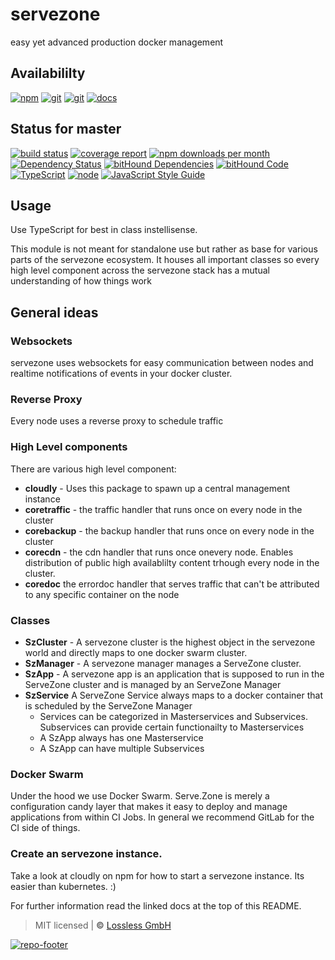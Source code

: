 # servezone
easy yet advanced production docker management

## Availabililty
[![npm](https://servezone.gitlab.io/assets/repo-button-npm.svg)](https://www.npmjs.com/package/servezone)
[![git](https://servezone.gitlab.io/assets/repo-button-git.svg)](https://GitLab.com/servezone/servezone)
[![git](https://servezone.gitlab.io/assets/repo-button-mirror.svg)](https://github.com/servezone/servezone)
[![docs](https://servezone.gitlab.io/assets/repo-button-docs.svg)](https://servezone.gitlab.io/servezone/)

## Status for master
[![build status](https://GitLab.com/servezone/servezone/badges/master/build.svg)](https://GitLab.com/servezone/servezone/commits/master)
[![coverage report](https://GitLab.com/servezone/servezone/badges/master/coverage.svg)](https://GitLab.com/servezone/servezone/commits/master)
[![npm downloads per month](https://img.shields.io/npm/dm/servezone.svg)](https://www.npmjs.com/package/servezone)
[![Dependency Status](https://david-dm.org/servezone/servezone.svg)](https://david-dm.org/servezone/servezone)
[![bitHound Dependencies](https://www.bithound.io/github/servezone/servezone/badges/dependencies.svg)](https://www.bithound.io/github/servezone/servezone/master/dependencies/npm)
[![bitHound Code](https://www.bithound.io/github/servezone/servezone/badges/code.svg)](https://www.bithound.io/github/servezone/servezone)
[![TypeScript](https://img.shields.io/badge/TypeScript-2.x-blue.svg)](https://nodejs.org/dist/latest-v6.x/docs/api/)
[![node](https://img.shields.io/badge/node->=%206.x.x-blue.svg)](https://nodejs.org/dist/latest-v6.x/docs/api/)
[![JavaScript Style Guide](https://img.shields.io/badge/code%20style-standard-brightgreen.svg)](http://standardjs.com/)

## Usage
Use TypeScript for best in class instellisense.

This module is not meant for standalone use but rather as base for various parts of the servezone ecosystem. It houses all important classes so every high level component across the servezone stack has a mutual understanding of how things work

## General ideas

### Websockets
servezone uses websockets for easy communication between nodes and realtime notifications of events in your docker cluster.

### Reverse Proxy
Every node uses a reverse proxy to schedule traffic

### High Level components
There are various high level component:

* **cloudly** - Uses this package to spawn up a central management instance
* **coretraffic** - the traffic handler that runs once on every node in the cluster
* **corebackup** - the backup handler that runs once on every node in the cluster
* **corecdn** - the cdn handler that runs once onevery node. Enables distribution of public high availablilty content trhough every node in the cluster.
* **coredoc** the errordoc handler that serves traffic that can't be attributed to any specific container on the node


### Classes
* **SzCluster** - A servezone cluster is the highest object in the servezone world and directly maps to one docker swarm cluster.
* **SzManager** - A servezone manager manages a ServeZone cluster.
* **SzApp** - A servezone app is an application that is supposed to run in the ServeZone cluster and is managed by an ServeZone Manager
* **SzService** A ServeZone Service always maps to a docker container that is scheduled by the ServeZone Manager
    * Services can be categorized in Masterservices and Subservices.
      Subservices can provide certain functionailty to Masterservices
    * A SzApp always has one Masterservice
    * A SzApp can have multiple Subservices

### Docker Swarm
Under the hood we use Docker Swarm. Serve.Zone is merely a configuration candy layer that makes it easy to deploy and manage applications from within CI Jobs. In general we recommend GitLab for the CI side of things. 

### Create an servezone instance.
Take a look at cloudly on npm for how to start a servezone instance. Its easier than kubernetes. :)

For further information read the linked docs at the top of this README.

> MIT licensed | **&copy;** [Lossless GmbH](https://lossless.gmbh)

[![repo-footer](https://servezone.gitlab.io/assets/repo-footer.svg)](https://push.rocks)
